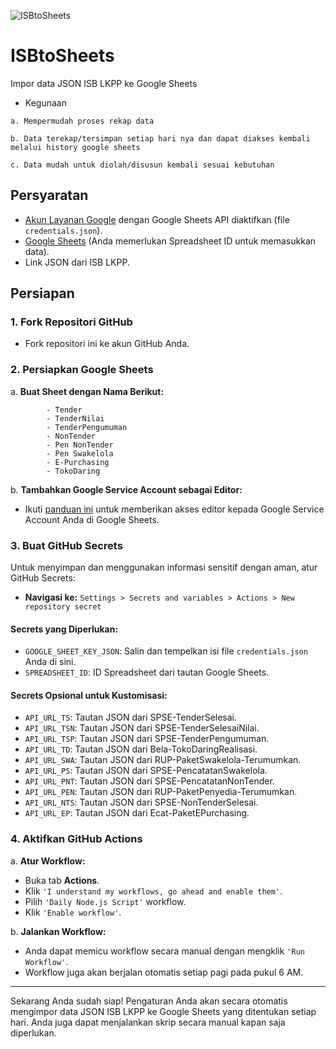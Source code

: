 ![ISBtoSheets](https://github.com/deniganda/ISBtoSheets/blob/main/Guide/ISBtoSheets.png)

# ISBtoSheets
Impor data JSON ISB LKPP ke Google Sheets
 - Kegunaan
```
a. Mempermudah proses rekap data

b. Data terekap/tersimpan setiap hari nya dan dapat diakses kembali melalui history google sheets

c. Data mudah untuk diolah/disusun kembali sesuai kebutuhan
```

## Persyaratan
- [Akun Layanan Google](https://github.com/deniganda/ISBtoSheets/blob/main/Guide/Google%20Service%20Account.md) dengan Google Sheets API diaktifkan (file `credentials.json`).
- [Google Sheets](https://github.com/deniganda/ISBtoSheets/blob/main/Guide/Google%20Sheets.md) (Anda memerlukan Spreadsheet ID untuk memasukkan data).
- Link JSON dari ISB LKPP.

## Persiapan

### 1. Fork Repositori GitHub

- Fork repositori ini ke akun GitHub Anda.

### 2. Persiapkan Google Sheets

a. **Buat Sheet dengan Nama Berikut:**
``` 
        - Tender
        - TenderNilai
        - TenderPengumuman
        - NonTender
        - Pen NonTender
        - Pen Swakelola
        - E-Purchasing
        - TokoDaring
```
b. **Tambahkan Google Service Account sebagai Editor:**
- Ikuti [panduan ini](https://github.com/deniganda/ISBtoSheets/blob/main/Guide/Google%20Sheets.md#how-to-add-the-google-service-account-as-an-editor-in-google-sheets) untuk memberikan akses editor kepada Google Service Account Anda di Google Sheets.

### 3. Buat GitHub Secrets

Untuk menyimpan dan menggunakan informasi sensitif dengan aman, atur GitHub Secrets:

- **Navigasi ke:** `Settings > Secrets and variables > Actions > New repository secret`

#### **Secrets yang Diperlukan:**
- `GOOGLE_SHEET_KEY_JSON`: Salin dan tempelkan isi file `credentials.json` Anda di sini.
- `SPREADSHEET_ID`: ID Spreadsheet dari tautan Google Sheets.

#### **Secrets Opsional untuk Kustomisasi:**
- `API_URL_TS`: Tautan JSON dari SPSE-TenderSelesai.
- `API_URL_TSN`: Tautan JSON dari SPSE-TenderSelesaiNilai.
- `API_URL_TSP`: Tautan JSON dari SPSE-TenderPengumuman.
- `API_URL_TD`: Tautan JSON dari Bela-TokoDaringRealisasi.
- `API_URL_SWA`: Tautan JSON dari RUP-PaketSwakelola-Terumumkan.
- `API_URL_PS`: Tautan JSON dari SPSE-PencatatanSwakelola.
- `API_URL_PNT`: Tautan JSON dari SPSE-PencatatanNonTender.
- `API_URL_PEN`: Tautan JSON dari RUP-PaketPenyedia-Terumumkan.
- `API_URL_NTS`: Tautan JSON dari SPSE-NonTenderSelesai.
- `API_URL_EP`: Tautan JSON dari Ecat-PaketEPurchasing.

### 4. Aktifkan GitHub Actions

a. **Atur Workflow:**
- Buka tab **Actions**.
- Klik `'I understand my workflows, go ahead and enable them'`.
- Pilih `'Daily Node.js Script'` workflow.
- Klik `'Enable workflow'`.

b. **Jalankan Workflow:**
- Anda dapat memicu workflow secara manual dengan mengklik `'Run Workflow'`.
- Workflow juga akan berjalan otomatis setiap pagi pada pukul 6 AM.

---

Sekarang Anda sudah siap! Pengaturan Anda akan secara otomatis mengimpor data JSON ISB LKPP ke Google Sheets yang ditentukan setiap hari. Anda juga dapat menjalankan skrip secara manual kapan saja diperlukan.
